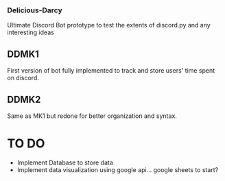 ### Delicious-Darcy
Ultimate Discord Bot prototype to test the extents of discord.py and any interesting ideas  

## DDMK1
First version of bot fully implemented to track and store users' time spent on discord.

## DDMK2
Same as MK1 but redone for better organization and syntax. 

# TO DO
- Implement Database to store data
- Implement data visualization using google api... google sheets to start?

